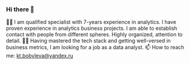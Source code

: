 ### Hi there 👋

👩‍💻 I am qualified specialist with 7-years experience in analytics.
I have proven experience in analytics business projects.
I am able to establish contact with people from different spheres. Highly organized, attention to detail.
🙋‍♀️ Having mastered the tech stack and getting well-versed in business metrics, I am looking for a job as a data analyst.
📫 How to reach me: kt.bobyleva@yandex.ru

<!--
**kate-bobyleva/kate-bobyleva** is a ✨ _special_ ✨ repository because its `README.md` (this file) appears on your GitHub profile.

Here are some ideas to get you started:

- 🔭 I’m currently working on ...
- 🌱 I’m currently learning ...
- 👯 I’m looking to collaborate on ...
- 🤔 I’m looking for help with ...
- 💬 Ask me about ...
- 📫 How to reach me: ...
- 😄 Pronouns: ...
- ⚡ Fun fact: ...
-->

